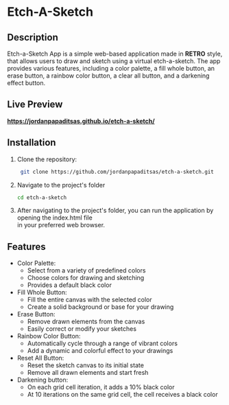# Etch-A-Sketch
## Description
Etch-a-Sketch App is a simple web-based application made in **RETRO** style, that allows users to draw and sketch using a virtual etch-a-sketch. The app provides various features, including a color palette, a fill whole button, an erase button, a rainbow color button, a clear all button, and a darkening effect button.

## Live Preview
**https://jordanpapaditsas.github.io/etch-a-sketch/**

## Installation

1. Clone the repository:

   ```bash
    git clone https://github.com/jordanpapaditsas/etch-a-sketch.git
   ```
2. Navigate to the project's folder
   ```bash
   cd etch-a-sketch 
   ```
3. After navigating to the project's folder, you can run the application by opening the index.html file  
in your preferred web browser.

## Features
<ul>
  <li>Color Palette:
    <ul>
      <li>Select from a variety of predefined colors</li>
      <li>Choose colors for drawing and sketching</li>
      <li>Provides a default black color</li>
    </ul>
  </li>
  <li>Fill Whole Button:
    <ul>
      <li>Fill the entire canvas with the selected color</li>
      <li>Create a solid background or base for your drawing</li>
    </ul>
  </li>
  <li>Erase Button:
    <ul>
      <li>Remove drawn elements from the canvas</li>
      <li>Easily correct or modify your sketches</li>
    </ul>
  </li>
  <li>Rainbow Color Button:
    <ul>
      <li>Automatically cycle through a range of vibrant colors</li>
      <li>Add a dynamic and colorful effect to your drawings</li>
    </ul>
  </li>
  <li>Reset All Button:
    <ul>
      <li>Reset the sketch canvas to its initial state</li>
      <li>Remove all drawn elements and start fresh</li>
    </ul>
  </li>
    <li>Darkening button:
    <ul>
      <li>On each grid cell iteration, it adds a 10% black color</li>
      <li>At 10 iterations on the same grid cell, the cell receives a black color</li>
    </ul>
  </li>
</ul>
